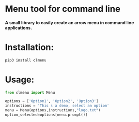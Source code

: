 # Menu tool for command line

#### A small library to easily create an arrow menu in command line applications.

# Installation:
```bash
pip3 install clmenu
```

# Usage:
```python
from clmenu import Menu

options = ['Option1', 'Option2', 'Option3']
instructions = 'This s a demo, select an option'
menu = Menu(options,instructions,"logo.txt")
option_selected=options[menu.prompt()]
```
